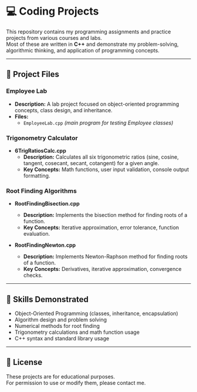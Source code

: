 # 💻 Coding Projects

This repository contains my programming assignments and practice projects from various courses and labs.  
Most of these are written in **C++** and demonstrate my problem-solving, algorithmic thinking, and application of programming concepts.

---

## 📂 Project Files

### Employee Lab
- **Description:** A lab project focused on object-oriented programming concepts, class design, and inheritance.  
- **Files:**  
  - `EmployeeLab.cpp` *(main program for testing Employee classes)*  

### Trigonometry Calculator
- **6TrigRatiosCalc.cpp**  
  - **Description:** Calculates all six trigonometric ratios (sine, cosine, tangent, cosecant, secant, cotangent) for a given angle.  
  - **Key Concepts:** Math functions, user input validation, console output formatting.

### Root Finding Algorithms
- **RootFindingBisection.cpp**  
  - **Description:** Implements the bisection method for finding roots of a function.  
  - **Key Concepts:** Iterative approximation, error tolerance, function evaluation.

- **RootFindingNewton.cpp**  
  - **Description:** Implements Newton-Raphson method for finding roots of a function.  
  - **Key Concepts:** Derivatives, iterative approximation, convergence checks.

---

## 🚀 Skills Demonstrated
- Object-Oriented Programming (classes, inheritance, encapsulation)  
- Algorithm design and problem solving  
- Numerical methods for root finding  
- Trigonometry calculations and math function usage  
- C++ syntax and standard library usage  

---

## 📜 License
These projects are for educational purposes.  
For permission to use or modify them, please contact me.
